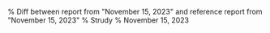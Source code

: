 % Diff between report from "November 15, 2023" and reference report from "November 15, 2023"
% Strudy
% November 15, 2023



